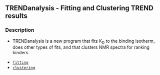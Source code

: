 ## TRENDanalysis - Fitting and Clustering TREND results  
### Description  
- TRENDanalysis is a new program that fits K<sub>D</sub> to the binding 
isotherm, does other types of fits, and that clusters NMR spectra for 
ranking binders.  

* [`fitting`](fitting.md)  
* [`clustering`](clustering.md)  


